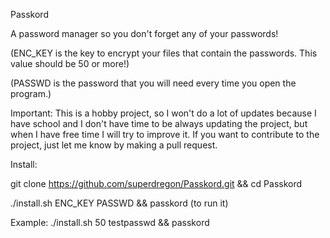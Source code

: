 Passkord

A password manager so you don't forget any of your passwords!

(ENC_KEY is the key to encrypt your files that contain the passwords. This value should be 50 or more!)

(PASSWD is the password that you will need every time you open the program.)

Important: This is a hobby project, so I won't do a lot of updates because I have school and I don't have time to be always updating the project, but when I have free 
time I will try to improve it. If you want to contribute to the project, just let me know by making a pull request.

Install:

git clone https://github.com/superdregon/Passkord.git && cd Passkord

./install.sh ENC_KEY PASSWD && passkord (to run it)

Example: ./install.sh 50 testpasswd && passkord

